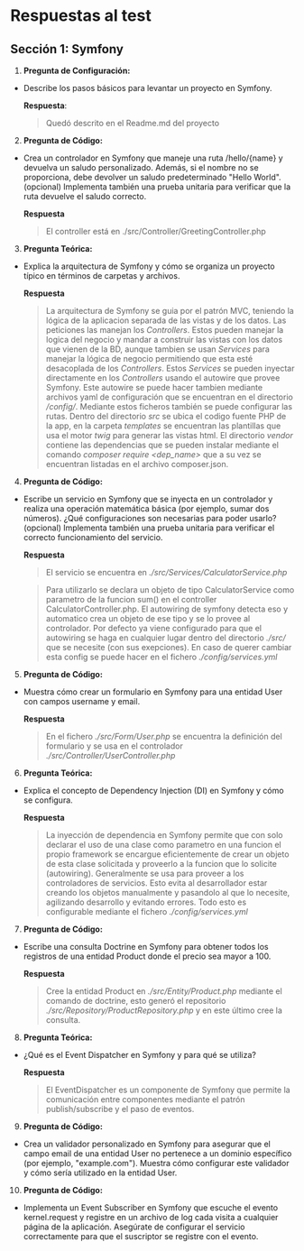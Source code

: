 # Respuestas al test

## Sección 1: Symfony

1. **Pregunta de Configuración:**
- Describe los pasos básicos para levantar un proyecto en Symfony.

    **Respuesta**:
    > Quedó descrito en el Readme.md del proyecto


2. **Pregunta de Código:**
- Crea un controlador en Symfony que maneje una ruta /hello/{name} y devuelva un saludo personalizado. Además, si el nombre no se proporciona, debe devolver un saludo predeterminado "Hello World". (opcional) Implementa también una prueba unitaria para verificar que la ruta devuelve el saludo correcto.

    **Respuesta**
    > El controller está en ./src/Controller/GreetingController.php

3. **Pregunta Teórica:**
- Explica la arquitectura de Symfony y cómo se organiza un proyecto típico en términos de carpetas y archivos.

    **Respuesta**
    > La arquitectura de Symfony se guia por el patrón MVC, teniendo la lógica de la aplicacion separada de las vistas y de los datos. Las peticiones las manejan los *Controllers*. Estos pueden manejar la logica del negocio y mandar a construir las vistas con los datos que vienen de la BD, aunque tambien se usan *Services* para manejar la lógica de negocio permitiendo que esta esté desacoplada de los *Controllers*. Estos *Services* se pueden inyectar directamente en los *Controllers* usando el autowire que provee Symfony. Este autowire se puede hacer tambien mediante archivos yaml de configuración que se encuentran en el directorio */config/*. Mediante estos ficheros también se puede configurar las rutas. Dentro del directorio *src* se ubica el codigo fuente PHP de la app, en la carpeta *templates* se encuentran las plantillas que usa el motor *twig* para generar las vistas html. El directorio *vendor* contiene las dependencias que se pueden instalar mediante el comando *composer require <dep_name>* que a su vez se encuentran listadas en el archivo composer.json.

4. **Pregunta de Código:**
- Escribe un servicio en Symfony que se inyecta en un controlador y realiza una operación matemática básica (por ejemplo, sumar dos números). ¿Qué configuraciones son necesarias para poder usarlo? (opcional) Implementa también una prueba unitaria para verificar el correcto funcionamiento del servicio.

    **Respuesta**
    > El servicio se encuentra en *./src/Services/CalculatorService.php*
    
    > Para utilizarlo se declara un objeto de tipo CalculatorService como parametro de la funcion sum() en el controller CalculatorController.php. El autowiring de symfony detecta eso y automatico crea un objeto de ese tipo y se lo provee al controlador. Por defecto ya viene configurado para que el autowiring se haga en cualquier lugar dentro del directorio *./src/* que se necesite (con sus exepciones). En caso de querer cambiar esta config se puede hacer en el fichero *./config/services.yml*

5. **Pregunta de Código:**
- Muestra cómo crear un formulario en Symfony para una entidad User con campos username y email.

    **Respuesta**
    > En el fichero *./src/Form/User.php* se encuentra la definición del formulario y se usa en el controlador *./src/Controller/UserController.php*

6. **Pregunta Teórica:**
- Explica el concepto de Dependency Injection (DI) en Symfony y cómo se configura.

    **Respuesta**
    > La inyección de dependencia en Symfony permite que con solo declarar el uso de una clase como parametro en una funcion el propio framework se encargue eficientemente de crear un objeto de esta clase solicitada y proveerlo a la funcion que lo solicite (autowiring). Generalmente se usa para proveer a los controladores de servicios. Esto evita al desarrollador estar creando los objetos manualmente y pasandolo al que lo necesite, agilizando desarrollo y evitando errores. Todo esto es configurable mediante el fichero *./config/services.yml*

7. **Pregunta de Código:**
- Escribe una consulta Doctrine en Symfony para obtener todos los registros de una entidad Product donde el precio sea mayor a 100.

    **Respuesta**
    > Cree la entidad Product en *./src/Entity/Product.php* mediante el comando de doctrine, esto generó el repositorio *./src/Repository/ProductRepository.php* y en este último cree la consulta.

8. **Pregunta Teórica:**
- ¿Qué es el Event Dispatcher en Symfony y para qué se utiliza?

    **Respuesta**
    > El EventDispatcher es un componente de Symfony que permite la comunicación entre componentes mediante el patrón publish/subscribe y el paso de eventos.

9. **Pregunta de Código:**
- Crea un validador personalizado en Symfony para asegurar que el campo email de una entidad User no pertenece a un dominio específico (por ejemplo, "example.com"). Muestra cómo configurar este validador y cómo sería utilizado en la entidad User.

10. **Pregunta de Código:**
- Implementa un Event Subscriber en Symfony que escuche el evento kernel.request y registre en un archivo de log cada visita a cualquier página de la aplicación. Asegúrate de configurar el servicio correctamente para que el suscriptor se registre con el evento.
